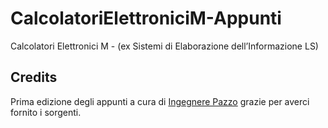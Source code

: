CalcolatoriElettroniciM-Appunti
===============================

Calcolatori Elettronici M - (ex Sistemi di Elaborazione dell’Informazione LS)

Credits
-------
Prima edizione degli appunti a cura di [Ingegnere Pazzo](http://ingegnerepazzo.wordpress.com/) grazie per averci fornito i sorgenti.
